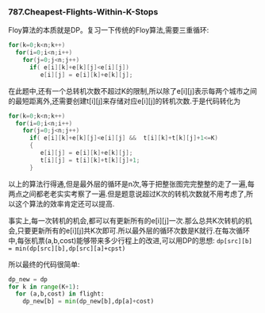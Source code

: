 ### 787.Cheapest-Flights-Within-K-Stops

Floy算法的本质就是DP。复习一下传统的Floy算法,需要三重循环:
```cpp
for(k=0;k<n;k++)
  for(i=0;i<n;i++)
    for(j=0;j<n;j++)
      if( e[i][k]+e[k][j]<e[i][j])
         e[i][j] = e[i][k]+e[k][j];
```
在此题中,还有一个总转机次数不超过K的限制,所以除了e[i][j]表示每两个城市之间的最短距离外,还需要创建t[i][j]来存储对应e[i][j]的转机次数.于是代码转化为
```cpp
for(k=0;k<n;k++)
  for(i=0;i<n;i++)
    for(j=0;j<n;j++)
      if( e[i][k]+e[k][j]<e[i][j] &&  t[i][k]+t[k][j]+1<=K)
      {
         e[i][j] = e[i][k]+e[k][j];
         t[i][j] = t[i][k]+t[k][j]+1;
      }
```
以上的算法行得通,但是最外层的循环是n次,等于把整张图完完整整的走了一遍,每两点之间都老老实实考察了一遍.但是题意说超过K次的转机次数就不用考虑了,所以这个算法的效率肯定还可以提高.

事实上,每一次转机的机会,都可以有更新所有的e[i][j]一次.那么总共K次转机的机会,只要更新所有的e[i][j]共K次即可.所以最外层的循环次数是K就行.在每次循环中,每张机票(a,b,cost)能够带来多少行程上的改进,可以用DP的思想: ```dp[src][b] = min(dp[src][b],dp[src][a]+cpst)```

所以最终的代码很简单:
```py
dp_new = dp
for k in range(K+1):
  for (a,b,cost) in flight:
    dp_new[b] = min(dp_new[b],dp[a]+cost)
```
